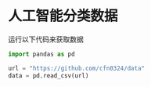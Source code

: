 # 人工智能分类数据
运行以下代码来获取数据
```py
import pandas as pd

url = "https://github.com/cfn0324/data"
data = pd.read_csv(url)
```